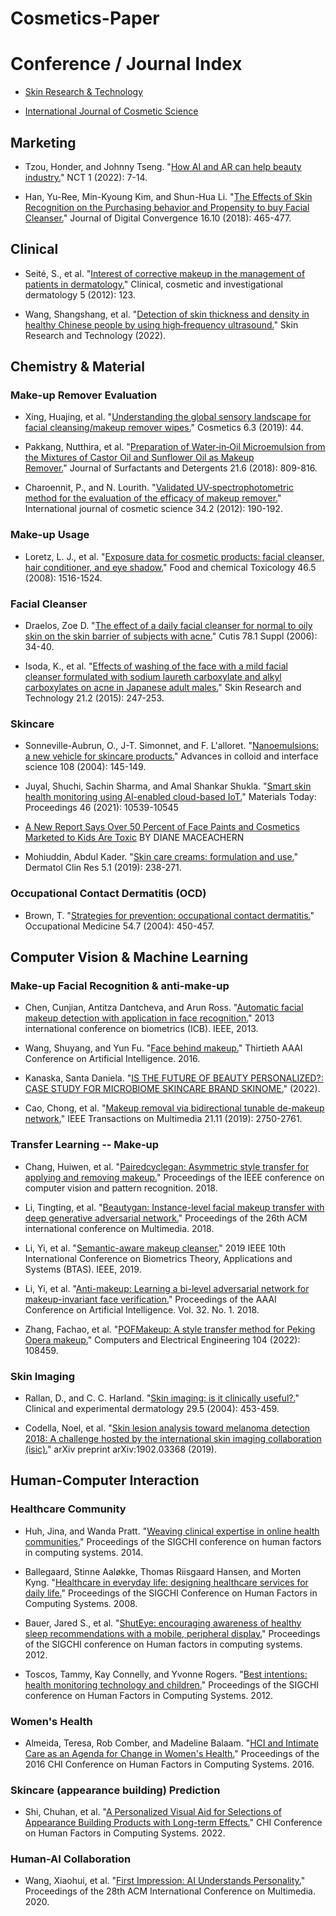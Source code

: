 # Cosmetics-Paper

# Conference / Journal Index

- [Skin Research & Technology](https://onlinelibrary.wiley.com/journal/16000846)

- [International Journal of Cosmetic Science](https://onlinelibrary.wiley.com/journal/14682494)

## Marketing

- Tzou, Honder, and Johnny Tseng. "[How AI and AR can help beauty industry.](https://ctsoc.ieee.org/images/CTSOC-NCT-2022-01-FA.pdf)" NCT 1 (2022): 7-14.

- Han, Yu-Ree, Min-Kyoung Kim, and Shun-Hua Li. "[The Effects of Skin Recognition on the Purchasing behavior and Propensity to buy Facial Cleanser.](https://koreascience.kr/article/JAKO201833469089385.page)" Journal of Digital Convergence 16.10 (2018): 465-477.

## Clinical

- Seité, S., et al. "[Interest of corrective makeup in the management of patients in dermatology.](https://www.ncbi.nlm.nih.gov/pmc/articles/PMC3459545/)" Clinical, cosmetic and investigational dermatology 5 (2012): 123.

- Wang, Shangshang, et al. "[Detection of skin thickness and density in healthy Chinese people by using high‐frequency ultrasound.](https://onlinelibrary.wiley.com/doi/full/10.1111/srt.13219)" Skin Research and Technology (2022).

## Chemistry & Material

### Make-up Remover Evaluation

- Xing, Huajing, et al. "[Understanding the global sensory landscape for facial cleansing/makeup remover wipes.](https://www.mdpi.com/2079-9284/6/3/44)" Cosmetics 6.3 (2019): 44.

- Pakkang, Nutthira, et al. "[Preparation of Water‐in‐Oil Microemulsion from the Mixtures of Castor Oil and Sunflower Oil as Makeup Remover.](https://aocs.onlinelibrary.wiley.com/doi/full/10.1002/jsde.12189)" Journal of Surfactants and Detergents 21.6 (2018): 809-816.

- Charoennit, P., and N. Lourith. "[Validated UV‐spectrophotometric method for the evaluation of the efficacy of makeup remover.](https://onlinelibrary.wiley.com/doi/full/10.1111/j.1468-2494.2012.00701.x)" International journal of cosmetic science 34.2 (2012): 190-192.

### Make-up Usage

- Loretz, L. J., et al. "[Exposure data for cosmetic products: facial cleanser, hair conditioner, and eye shadow.](https://www.sciencedirect.com/science/article/pii/S0278691507005741?casa_token=HzoyIePDG8UAAAAA:SBun15z715YqzxiJjGfOHUHU0HjwAO23sPZssbQbf2JkVrLreCBiIE5Rw7bdUPSs_7WBGLFy4Q)" Food and chemical Toxicology 46.5 (2008): 1516-1524.

### Facial Cleanser

- Draelos, Zoe D. "[The effect of a daily facial cleanser for normal to oily skin on the skin barrier of subjects with acne.](https://europepmc.org/article/med/16910029)" Cutis 78.1 Suppl (2006): 34-40.

- Isoda, K., et al. "[Effects of washing of the face with a mild facial cleanser formulated with sodium laureth carboxylate and alkyl carboxylates on acne in Japanese adult males.](https://onlinelibrary.wiley.com/doi/abs/10.1111/srt.12183?casa_token=tHmysi-mGYoAAAAA:C3UPaVQLS7EQY9XJk7rp5hmqoSX042Ps30ZjVKbTE6g3v9VoKS6ohgQuqOcG_LHvUo1JEgkMaA5orfo)" Skin Research and Technology 21.2 (2015): 247-253.

### Skincare

- Sonneville-Aubrun, O., J-T. Simonnet, and F. L'alloret. "[Nanoemulsions: a new vehicle for skincare products.](https://www.sciencedirect.com/science/article/abs/pii/S0001868603001465?casa_token=MSFGhja1C_QAAAAA:QaWnqKQOfGBdBcfa9AzN7wn3N5agNbSPwvtaRV09iuDsOOKIMfsy5X10QCbNSRvXXmRm_TIW)" Advances in colloid and interface science 108 (2004): 145-149.

- Juyal, Shuchi, Sachin Sharma, and Amal Shankar Shukla. "[Smart skin health monitoring using AI-enabled cloud-based IoT.](https://www.sciencedirect.com/science/article/pii/S2214785321000973?casa_token=kDmvrMEUpvEAAAAA:uQP3l4UDVpf47Iu9-Vrll9HVdqKvI6kOo0U2dnAQVgW2Kb6HD1CIPQcqZ-pzKNKbTXv1HjkAwQ)" Materials Today: Proceedings 46 (2021): 10539-10545

- [A New Report Says Over 50 Percent of Face Paints and Cosmetics Marketed to Kids Are Toxic](https://www.womansday.com/health-fitness/a56680/toxic-face-painting-supplies/) BY DIANE MACEACHERN

- Mohiuddin, Abdul Kader. "[Skin care creams: formulation and use.](https://d1wqtxts1xzle7.cloudfront.net/60349675/skincare20190820-122332-1mtd94i-libre.pdf?1566359595=&response-content-disposition=inline%3B+filename%3DSkin_Care_Creams_Formulation_and_Use.pdf&Expires=1676283075&Signature=T2GWhbpzhB1e~CvQgl0YLi4ua0vAOgOABJsXuhjU2WJw68CxbpkTi~gXBZmVrwx2ucEqmnnHC3k8dQqlsvV74EBVTiYZLCJ7qFFAu54-BonOUqk7u30RKU77scTCgXgmfLeaI6RCYjqYiDw-A4qmLpLjsBNbt8kgHCXsnDLr9fawes7T7uzbaVDQ6ZXL0vLRuJW4Me-~NH0NxpOjOVmUDmszQBGqMf2XlYbRbvLkpy5BPraAPzV~t0KTZ2ut88fX4-E-1U7FAhsKEj0wALUS9XYYPYaNlKoG1CTKJq5ajAAZMF6kvwguFVW1L5ZoXN~L~jbKMVQfSVFyuu5YYgl0wQ__&Key-Pair-Id=APKAJLOHF5GGSLRBV4ZA)" Dermatol Clin Res 5.1 (2019): 238-271.

### Occupational Contact Dermatitis (OCD)

- Brown, T. "[Strategies for prevention: occupational contact dermatitis.](https://watermark.silverchair.com/kqh097.pdf?token=AQECAHi208BE49Ooan9kkhW_Ercy7Dm3ZL_9Cf3qfKAc485ysgAAAwYwggMCBgkqhkiG9w0BBwagggLzMIIC7wIBADCCAugGCSqGSIb3DQEHATAeBglghkgBZQMEAS4wEQQMhl3-2Z-wdfpuomfuAgEQgIICudTUrDA-x-nmPFtdjl9Iw2LQ3KlYjkQ81CpSckWg-d-kxBh6IxGzRjB8a-3D8dtJu2njYAcNwPDXt5PaXpoYEEwQbHKoW2ukDHjn9NUhjoa_4zlNWEYfm_FifPzt5FQ_1Oah6GR8S4Y_wkY7Wl8525DezP-CdWLGzM-yb7rBWghBEtPtdWoHSj1gI9UbbPO3TwQfcPKFlzR4x6bynwC-wT9eyqOoqiH0cW-PDhhqMsS_aAuKCaBXsd4Rh3d5ti7DNSIgSv8lgpixzr7GKsGB4FGeTPMtTbO8J7qMSLhlQkZqb5IXamCFm2uYVdRf5GjNnTNbI2rf09YfJFQd7JMEZ6PN4oxSpSdb_Z-qMpOu_JUGxhk6sHPpJyu2mbXjvyC0VhMk7uN9u4FXHnpnFCb6x5QFVkZqD3qvTyA2wuuYAec6dDs4_yBCbthp6BsHf0QcxtAO52VPIcsh3ID8Y9VAsvy0lEPWdsx5eXLl6XQhxc-RMVW6b7L91XyKrYMicol-ehi4GQSB_uWyczn_iWngbHV5wCrtg4iU45IOcpN1GnO1GYNoLO-Rj63lGSmUgwNMPFR7MV72WjDmrrtSjseg1ZEuFJd9BBVwptrQHpoK_N7q2FBucwuFtTGlDcSXQSgAe3kUFllg0ixrg8TZw-pLJTgxlDPa2edPxMDy87xau1kquLG2IwBr7x_ACVcwttAboB3VlClkwJHGHtnVHtiKunYHRPkYAW7OQoMYg9jGVFiWdn-5d4rTXi5JGsDu06z-x5jjtCtx7fTuCNeUa_EDS4je2pChZWLS_GIZ6yE9UDxYBK3ex2pXvrZUne4cXmYUoh6_cB_Q6Dm2xUuIv6uvzl1znWpz3NXVcpBQbjw7kK_i8E5tqGR45w0_t1tT4-NsPM0LI8MU8Sj5xLUme0i58hYAlCgEe8WDDJ4)" Occupational Medicine 54.7 (2004): 450-457.

## Computer Vision & Machine Learning

### Make-up Facial Recognition & anti-make-up

- Chen, Cunjian, Antitza Dantcheva, and Arun Ross. "[Automatic facial makeup detection with application in face recognition.](https://ieeexplore.ieee.org/abstract/document/6612994)" 2013 international conference on biometrics (ICB). IEEE, 2013.

- Wang, Shuyang, and Yun Fu. "[Face behind makeup.](https://www.aaai.org/ocs/index.php/AAAI/AAAI16/paper/viewPaper/12044)" Thirtieth AAAI Conference on Artificial Intelligence. 2016.

- Kanaska, Santa Daniela. "[IS THE FUTURE OF BEAUTY PERSONALIZED?: CASE STUDY FOR MICROBIOME SKINCARE BRAND SKINOME.](https://www.diva-portal.org/smash/record.jsf?pid=diva2%3A1703718&dswid=1535)" (2022).

- Cao, Chong, et al. "[Makeup removal via bidirectional tunable de-makeup network.](https://ieeexplore.ieee.org/abstract/document/8693800)" IEEE Transactions on Multimedia 21.11 (2019): 2750-2761.

### Transfer Learning -- Make-up

- Chang, Huiwen, et al. "[Pairedcyclegan: Asymmetric style transfer for applying and removing makeup.](https://openaccess.thecvf.com/content_cvpr_2018/html/Chang_PairedCycleGAN_Asymmetric_Style_CVPR_2018_paper.html)" Proceedings of the IEEE conference on computer vision and pattern recognition. 2018.

- Li, Tingting, et al. "[Beautygan: Instance-level facial makeup transfer with deep generative adversarial network.](https://dl.acm.org/doi/pdf/10.1145/3240508.3240618)" Proceedings of the 26th ACM international conference on Multimedia. 2018.

- Li, Yi, et al. "[Semantic-aware makeup cleanser.](https://ieeexplore.ieee.org/abstract/document/9186001)" 2019 IEEE 10th International Conference on Biometrics Theory, Applications and Systems (BTAS). IEEE, 2019.

- Li, Yi, et al. "[Anti-makeup: Learning a bi-level adversarial network for makeup-invariant face verification.](https://ojs.aaai.org/index.php/AAAI/article/view/12294)" Proceedings of the AAAI Conference on Artificial Intelligence. Vol. 32. No. 1. 2018.

- Zhang, Fachao, et al. "[POFMakeup: A style transfer method for Peking Opera makeup.](https://www.sciencedirect.com/science/article/pii/S0045790622006747)" Computers and Electrical Engineering 104 (2022): 108459.

### Skin Imaging

- Rallan, D., and C. C. Harland. "[Skin imaging: is it clinically useful?.](https://watermark.silverchair.com/ced0453.pdf?token=AQECAHi208BE49Ooan9kkhW_Ercy7Dm3ZL_9Cf3qfKAc485ysgAAAwwwggMIBgkqhkiG9w0BBwagggL5MIIC9QIBADCCAu4GCSqGSIb3DQEHATAeBglghkgBZQMEAS4wEQQMFq8infcETCda3RZ2AgEQgIICv3BPkfpWFTUCUh0LSj4-jH-L8Fm72BxrJ95Is5frHoHwMuWOeKKd-PWCyBzLb68Lv1uHSq-1OGRz94f-pe3jRCc0jfM_dp6GhRlsdHLNtN4O2BcEm7QjzNoRmzYyzQXWobSCAStoZMx_ZOGCAxWzUG48Co6l8DsEWIHJEXl7nmGic4wgXh17I5vbLh-6ftca4ceAtGAAgH8DMsHqDbbBARNFxSNCct-3SU_zGYkJCtQZM3eU0er3czcaRFTRaXJLJqKZmVrZzee2C8pE8dgyDjhHw-6p_Om3MqqKyeNLREKxM_v_LY9u9mCVdbnQOspEscyxPPOtV0ez-dWJDICkFYr6ddcjT1GsfWGAZStKJn50spYNyt2GOETweD-6N7GMKyJ72w90uijVvNYT_MkxzafHn5VUr0y5rYEqRSRRetoFJ0-VZm_annyXoSv011QS4XF8iiFKgFB59f7pEWsgM0j-gZKrYMgv2WRlWm6nHEQeGYO6xtFUrWMMgiglrzNghdAo_MtxbLBzVbMR1SjpP703fH2BYAEjZAGFCVUVS5xx47ZSLaZxe9l0rEb1-Kc806odeM6PkRF8waSzjLkSlvJ2GDFoIaOSDmXV0PAG8UdFSPccH8fVWmfacGmPQ0ZOH1RhdSvtxZxcu5L6YKPpUE5AGtTbTXk6puBAJ5GDo-zX1J5S6upZUbOE3dwG42yMJPos7Qc0cEzkx2rDXQIWzpzywgCu_AP4g_BqOgOyz8IvAvfKhmVn8bsr9KVALDghTfffXl5AghtTP8x-Qkd36-XYwsXCw-KjyTuWbZLvujeVb4hWIGkHrnHARwEZN4SXB1csVlMJJ2czFOnAsIVbUUAMPaRSo0pBvXvg5ivrG5gkvi8J2drtd9AwAr9rMsAHB43pQ7sdRS3YZ2g4JTV8X4OX6czCnS57VAqXzNd-RWU)" Clinical and experimental dermatology 29.5 (2004): 453-459.

- Codella, Noel, et al. "[Skin lesion analysis toward melanoma detection 2018: A challenge hosted by the international skin imaging collaboration (isic).](https://arxiv.org/abs/1902.03368)" arXiv preprint arXiv:1902.03368 (2019).

## Human-Computer Interaction

### Healthcare Community

- Huh, Jina, and Wanda Pratt. "[Weaving clinical expertise in online health communities.](https://dl.acm.org/doi/abs/10.1145/2556288.2557293)" Proceedings of the SIGCHI conference on human factors in computing systems. 2014.

- Ballegaard, Stinne Aaløkke, Thomas Riisgaard Hansen, and Morten Kyng. "[Healthcare in everyday life: designing healthcare services for daily life.](https://dl.acm.org/doi/abs/10.1145/1357054.1357336)" Proceedings of the SIGCHI Conference on Human Factors in Computing Systems. 2008.

- Bauer, Jared S., et al. "[ShutEye: encouraging awareness of healthy sleep recommendations with a mobile, peripheral display.](https://dl.acm.org/doi/abs/10.1145/2207676.2208600)" Proceedings of the SIGCHI conference on Human factors in computing systems. 2012.

- Toscos, Tammy, Kay Connelly, and Yvonne Rogers. "[Best intentions: health monitoring technology and children.](https://dl.acm.org/doi/abs/10.1145/2207676.2208603)" Proceedings of the SIGCHI conference on Human Factors in Computing Systems. 2012.

### Women's Health

- Almeida, Teresa, Rob Comber, and Madeline Balaam. "[HCI and Intimate Care as an Agenda for Change in Women's Health.](https://dl.acm.org/doi/abs/10.1145/2858036.2858187)" Proceedings of the 2016 CHI Conference on Human Factors in Computing Systems. 2016.

### Skincare (appearance building) Prediction

- Shi, Chuhan, et al. "[A Personalized Visual Aid for Selections of Appearance Building Products with Long-term Effects.](https://dl.acm.org/doi/abs/10.1145/3491102.3517659)" CHI Conference on Human Factors in Computing Systems. 2022.

### Human-AI Collaboration

- Wang, Xiaohui, et al. "[First Impression: AI Understands Personality.](https://dl.acm.org/doi/pdf/10.1145/3394171.3416339)" Proceedings of the 28th ACM International Conference on Multimedia. 2020.
